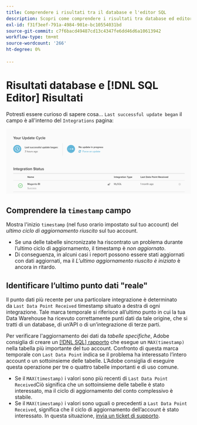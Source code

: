 ```yaml
---
title: Comprendere i risultati tra il database e l'editor SQL
description: Scopri come comprendere i risultati tra database ed editor SQL.
exl-id: f31f3eef-791a-4984-901e-bc10554031bd
source-git-commit: c7f6bacd49487cd13c4347fe6dd46d6a10613942
workflow-type: tm+mt
source-wordcount: '266'
ht-degree: 0%

---
```


# Risultati database e [!DNL SQL Editor] Risultati

Potresti essere curioso di sapere cosa... `Last successful update began` il campo è all&#39;interno del `Integrations` pagina:

![Ultimo_aggiornamento_riuscito.png](../../../assets/Last_successful_update.png)

## Comprendere la `timestamp` campo

Mostra l&#39;inizio `timestamp` (nel fuso orario impostato sul tuo account) del _ultimo ciclo di aggiornamento riuscito_ sul tuo account.

- Se una delle tabelle sincronizzate ha riscontrato un problema durante l’ultimo ciclo di aggiornamento, il timestamp è *non aggiornato*.
- Di conseguenza, in alcuni casi i report possono essere stati aggiornati con dati aggiornati, ma il *L’ultimo aggiornamento riuscito è iniziato* è ancora in ritardo.

## Identificare l’ultimo punto dati &quot;reale&quot;

Il punto dati più recente per una particolare integrazione è determinato da `Last Data Point Received` timestamp situato a destra di ogni integrazione. Tale marca temporale si riferisce all’ultimo punto in cui la tua Data Warehouse ha ricevuto correttamente punti dati da tale origine, che si tratti di un database, di un’API o di un’integrazione di terze parti.

Per verificare l&#39;aggiornamento dei dati da *tabelle specifiche*, Adobe consiglia di creare un [[!DNL SQL] rapporto](../../dev-reports/sql-rpt-bldr.md) che esegue un `MAX(timestamp)` nella tabella più importante del tuo account. Confronto di questa marca temporale con `Last Data Point` indica se il problema ha interessato l’intero account o un sottoinsieme delle tabelle. L’Adobe consiglia di eseguire questa operazione per tre o quattro tabelle importanti e di uso comune.

- Se il `MAX(timestamp)` i valori sono più recenti di `Last Data Point Received`Ciò significa che un sottoinsieme delle tabelle è stato interessato, ma il ciclo di aggiornamento del conto complessivo è stabile.
- Se il `MAX(timestamp)` i valori sono uguali o precedenti a `Last Data Point Received`, significa che il ciclo di aggiornamento dell’account è stato interessato. In questa situazione, [invia un ticket di supporto](https://experienceleague.adobe.com/docs/commerce-knowledge-base/kb/troubleshooting/miscellaneous/mbi-service-policies.html).
